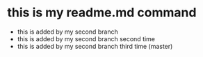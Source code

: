 # this is my readme.md command 

- this is added by my second branch
- this is added by my second branch second time
- this is added by my second branch third time (master)


